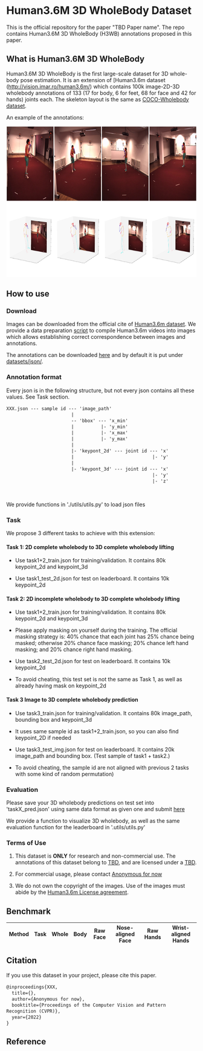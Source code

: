 # Human3.6M 3D WholeBody Dataset

This is the official repository for the paper "TBD Paper name". The repo contains Human3.6M 3D WholeBody (H3WB) annotations proposed in this paper.


## What is Human3.6M 3D WholeBody

Human3.6M 3D WholeBody is the first large-scale dataset for 3D whole-body pose estimation. It is an extension of [Human3.6m dataset (http://vision.imar.ro/human3.6m/) which contains 100k image-2D-3D wholebody annotations of 133 (17 for body, 6 for feet, 68 for face and 42 for hands) joints each. The skeleton layout is the same as 
[COCO-Wholebody dataset](https://github.com/jin-s13/COCO-WholeBody).

An example of the annotations:

<img src="imgs/1.jpg" width="800" height="400">


## How to use

### Download

Images can be downloaded from the official cite of [Human3.6m dataset](http://vision.imar.ro/human3.6m/).
We provide a data preparation [script](datasets/data_preparation.py) to compile Human3.6m videos into images which allows establishing correct correspondence between images and annotations.

The annotations can be downloaded [here](https://drive.google.com/file/d/1K6l5w_2jfK3MIpCbd0EZ0wTjs9Bd0Hbf/view?usp=sharing) and by default it is put under [datasets/json/](datasets/json/).

### Annotation format
Every json is in the following structure, but not every json contains all these values. See Task section.
```
XXX.json --- sample id --- 'image_path'
                        |
                        -- 'bbox' --- 'x_min'
                        |          |- 'y_min'
                        |          |- 'x_max'
                        |          |- 'y_max'
                        |
                        |- 'keypont_2d' --- joint id --- 'x'
                        |                             |- 'y'
                        |
                        |- 'keypont_3d' --- joint id --- 'x'
                                                      |- 'y'
                                                      |- 'z'
                        
                        
```
We provide functions in './utils/utils.py' to load json files

### Task

We propose 3 different tasks to achieve with this extension:

#### Task 1: 2D complete wholebody to 3D complete wholebody lifting

 - Use task1+2_train.json for training/validation. It contains 80k keypoint_2d and keypoint_3d

 - Use task1_test_2d.json for test on leaderboard. It contains 10k keypoint_2d

#### Task 2: 2D incomplete wholebody to 3D complete wholebody lifting

 - Use task1+2_train.json for training/validation. It contains 80k keypoint_2d and keypoint_3d

 - Please apply masking on yourself during the training. The official masking strategy is: 40% chance that each joint has 25% 
chance being masked; otherwise 20% chance face masking; 
20% chance left hand masking; and 20% chance right hand masking.

 - Use task2_test_2d.json for test on leaderboard. It contains 10k keypoint_2d
 - To avoid cheating, this test set is not the same as Task 1, as well as already having mask on keypoint_2d

#### Task 3 Image to 3D complete wholebody prediction

 - Use task3_train.json for training/validation. It contains 80k image_path, bounding box and keypoint_3d
 - It uses same sample id as task1+2_train.json, so you can also find keypoint_2D if needed

 - Use task3_test_img.json for test on leaderboard. It contains 20k image_path and bounding box. (Test sample of task1 + 
task2.)
 - To avoid cheating, the sample id are not aligned with previous 2 tasks with some kind of random permutation)

### Evaluation

Please save your 3D wholebody predictions on test set into 'taskX_pred.json' using same data format as given one and
submit [here]()

We provide a function to visualize 3D wholebody, as well as the same evaluation function for the leaderboard in 
'.utils/utils.py'

### Terms of Use

1. This dataset is **ONLY** for research and non-commercial use. 
   The annotations of this dataset belong to [TBD](), and are licensed under a [TBD]().

2. For commercial usage, please contact [Anonymous for now]()

3. We do not own the copyright of the images. Use of the images must abide by the 
   [Human3.6m License agreement](http://vision.imar.ro/human3.6m/eula.php).

## Benchmark

| Method | Task | Whole | Body | Raw Face  | Nose-aligned Face | Raw Hands | Wrist-aligned Hands |
|--------|------|-------|------|-----------|-------------------|-----------|---------------------|

## Citation

If you use this dataset in your project, please cite this paper.

```
@inproceedings{XXX,
  title={},
  author={Anonymous for now},
  booktitle={Proceedings of the Computer Vision and Pattern Recognition (CVPR)},    
  year={2022}
}
```

## Reference

```
```
